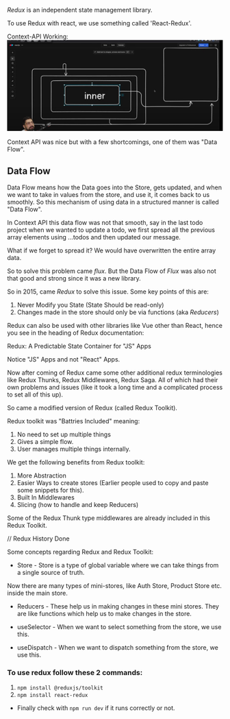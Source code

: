 *Redux* is an independent state management library.

To use Redux with react, we use something called 'React-Redux'.

Context-API Working: 
![](images/img1.png)

Context API was nice but with a few shortcomings, one of them was "Data Flow".

## Data Flow 
Data Flow means how the Data goes into the Store, gets updated, and when we want to take in values from the store, and use it, it comes back to us smoothly.
So this mechanism of using data in a structured manner is called "Data Flow".

In Context API this data flow was not that smooth, say in the last todo project when we wanted to update a  todo, we first spread all the previous array elements using ...todos and then updated our message.

What if we forget to spread it? We would have overwritten the entire array data.

So to solve this problem came *flux*. But the Data Flow of *Flux* was also not that good and strong since it was a new library.

So in 2015, came *Redux* to solve this issue.
Some key points of this are:

1. Never Modify you State (State Should be read-only)
2. Changes made in the store should only be via functions (aka *Reducers*) 

Redux can also be used with other libraries like Vue other than React, hence you see in the heading of Redux documentation:

Redux:
A Predictable State Container for "JS" Apps

Notice "JS" Apps and not "React" Apps.

Now after coming of Redux came some other additional redux terminologies like Redux Thunks, Redux Middlewares, Redux Saga. All of which had their own problems and issues (like it took a long time and a complicated process to set all of this up). 

So came a modified version of Redux (called Redux Toolkit).

Redux toolkit was "Battries Included" meaning:

1. No need to set up multiple things
2. Gives a simple flow.
3. User manages multiple things internally.

We get the following benefits from Redux toolkit:
1. More Abstraction
2. Easier Ways to create stores (Earlier people used to copy and paste some snippets for this).
3. Built In Middlewares
4. Slicing (how to handle and keep Reducers) 

Some of the Redux Thunk type middlewares are already included in this Redux Toolkit.

// Redux History Done

Some concepts regarding Redux and Redux Toolkit:

- Store - Store is a type of global variable where we can take things from a single source of truth.

Now there are many types of mini-stores, like Auth Store, Product Store etc. inside the main store.  

- Reducers - These help us in making changes in these mini stores. They are like functions which help us to make changes in the store.

- useSelector - When we want to select something from the store, we use this.

- useDispatch - When we want to dispatch something from the store, we use this.

### To use redux follow these 2 commands:

1. `npm install @reduxjs/toolkit`
2. `npm install react-redux`

- Finally check with `npm run dev` if it runs correctly or not.
